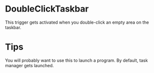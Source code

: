 # DoubleClickTaskbar #

This trigger gets activated when you double-click an empty area on the taskbar.

# Tips #

You will probably want to use this to launch a program. By default, task manager gets launched.
